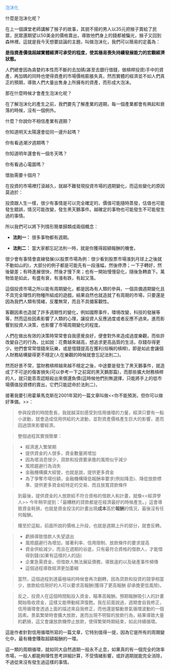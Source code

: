 <p style="color:#3991ef">泡沫化</p>

什麼是泡沫化呢？

在上一個課堂老師講解了猴子的故事，其貌不揚的男人以35元把猴子賣給了民眾，民眾還期望以50美金的價格賣出，導致他們身上的錢都被騙光，猴子又回到森林裡。這就是我今天想要談論的主題，叫做泡沫化，我們可以簡易的定義為：

<b>是指資產價值超越實體經濟可承受的程度，使其極易喪失持續發展能力的宏觀經濟狀態。</b>

人們總會因為貪婪的本性而不斷的去加碼(甚至去銀行借錢，做槓桿投資)手中的資產，再加碼的同時也使得資產的市場價格膨脹失真，然而實體的經濟並不如人們真正的預期，導致人們大量出售身上所擁有的資產，而形成大泡沫。

那在什麼時候才會產生泡沫化呢？

在了解泡沫化的產生之前，我們要先了解產業的週期，每一個產業都會有興起和衰落的時候，沒有一個例外。

什麼？你說你不相信產業有週期？

你知道明天太陽還會從同一邊升起嗎？

你有看過潮汐週期嗎？

你知道明年還會有一個冬天嗎？

你有看過心電圖嗎？

懷胎需要十個月？

在投資的市場裡打滾越久，就越不難發現投資市場的週期變化，而這些變化的原因莫過於：

投資跟人生一樣，很少有事情是可以完全確定的，價值可能隨時蒸發，估值也可能發生錯誤，情況可能改變，發生黑天鵝事件。越確定的事物也可能發生不可能發生過的事情。

所以我們可以將下列情形簡單歸類成兩個概念：

* <b>法則一：</b> 很多事物都有週期。

* <b>法則二：</b> 當大家都忘記法則一時，就是你獲得超額報酬的機會。

很少會有事情會直線發展(以股票市場為例：很少看到股票市場漲到月球上之後就不動如山的)，大部分的例子都是可能先有一段漲幅，然後停滯；一下子轉好，然後變差；有時進展很快，然後才慢下來；也有一開始慢慢惡化，隨後急轉直下。萬物皆是如此，有盛有衰，有漲有跌，有起又落。

這個投資市場之所以能有周期變化，都是因為有人類的參與，一個具備週期變化且不具完全理性的物種所組成的遊戲，結果自然也就造就了有周期的市場，只要還是因為我們人類有情緒，反覆無常，而且不具備客觀性。

客觀因素也造就了許多週期性的變化，例如國際事件，環境改變，科技的發展等等，然而這些因素影響了人類的心理，讓投資人反應過度或者反應不過來。進而影響到投資人決策，也影響了市場周期變化的程度。

人們在做出有效的決策時常常會自我感覺良好，便會對外來造成過度樂觀，而些許改變自己的行為，比如說：花費越來越高，想追求更高品質的生活，存錢存得更少。他們會常常借錢來玩樂，或是借錢提高在獲利(俗稱的槓桿)，即是如此會讓個人財務結構變得更不穩定(人在樂觀的時候就會忘記法則二)。

然而好景不常，當財務槓桿越來越不穩定之後，中途要是發生了黑天鵝事件，就造成了不可逆的傷害損失(可以參考一下之前寫的黑天鵝那篇)，而那些擴大財務槓桿的人，就只能乖乖認賠殺出來償還負債(這時候他們別無選擇，只能將手上的低市場價值投資標的賣出，它們只能認命於法則二)，

接著我要引用霍華馬克斯在2001年寫的一篇文章叫做<<你不能預測，但你可以做好準備。>>：

> 參與投資的時間愈長，我就越深刻感受到信用循環的力量，經濟只要有一點小波動，就會造成信用供給的大波動，並對資產價格產生巨大的影響，進而回過頭來影響經濟。

> 整個過程其實很簡單：

> * 經濟進入繁榮期
> * 提供資金的人很多，資金數量將增加
> * 因為壞消息很少，貸款和投資要承擔的風險似乎減少
> * 風險趨避行為消失
> * 金融機構擴大經營，也就是說，提供更多資金
> * 為了爭奪市場份額，金融機構降低報酬率要求(例如降息)、降低放款標準、提供更多資金給特定的交易、而且放寬貸款條件

> 到最後，提供資金的人放款給不符合資格的借款人和計畫，就像<<經濟學人>> 今年稍早提到：「最糟糕的貸款都是在經濟最好的時候產生。」這會導致資金耗損，也就是資金投注的計畫出現<b>成本</b>高於<b>報酬</b>的情況，最後沒有任何報酬。

> 臻至於這點，前面所說的價格上升段，也就是週期上升的部分，就會反轉。

> * 虧損導致借款人失望退出
> * 風險趨避行為增加，接著利率、信用限制、放款條件的要求提高
> * 資金供給減少，而且在週期的谷底，只有最符合資格的借款人，才能借得到錢(如果有這樣的人的話)
> * 企業急需資金，但借款人無法展延債務，導致違約以及破產事件頻傳
> * 這個過程導致經濟更加萎縮

> 當然，這個過程到達最極端的時候會再次翻轉，因為貸款和投資的競爭相當少，放款給信用好的人可以要求高報酬(獲得了更高報酬 卻承擔更低風險)。

> 反之，投資人在這個時間點投入資金，瞄準高報酬。預期報酬吸引人的計畫開始吸收資金，這樣又能帶動經濟復甦。我在前面說過，週期會自我修正，信用循環會透過上面的描述來自我修正，而他還是驅動景氣循環波動的一個因素。景氣繁榮時會擴大放款，進而出現不明智的放款行為，結果導致大量的虧損，這又會讓放款機停止放款，使得繁榮時期結束，如此持續循環。

這是作者針對信用循環所寫的一篇文章，它特別值得一提，因為它是所有的周期變化中，最有機會賺取超額報酬的一環。

這一類的周期循環，就如同大自然週期一般永不止息，如果真的有一個完全的效率市場，一般人都能夠理性思考詳細計算，不受情緒影響，或許週期就能完全消除，不過從來沒有發生過這樣的事情。





